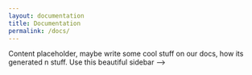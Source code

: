 ```yaml
---
layout: documentation
title: Documentation
permalink: /docs/
---
```


Content placeholder, maybe write some cool stuff on our docs, how its generated n stuff.
Use this beautiful sidebar -->
